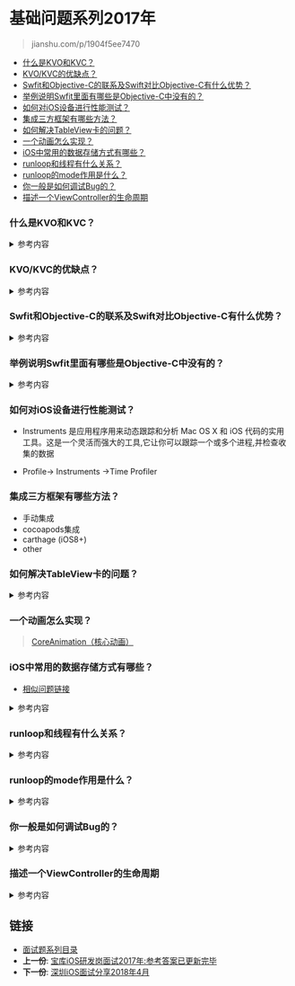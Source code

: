# 基础问题系列2017年

> jianshu.com/p/1904f5ee7470

  -   [什么是KVO和KVC？](#什么是kvo和kvc)
-   [KVO/KVC的优缺点？](#kvokvc的优缺点)
-   [Swfit和Objective-C的联系及Swift对比Objective-C有什么优势？](#swfit和objective-c的联系及swift对比objective-c有什么优势)
-   [举例说明Swfit里面有哪些是Objective-C中没有的？](#举例说明swfit里面有哪些是objective-c中没有的)
-   [如何对iOS设备进行性能测试？](#如何对ios设备进行性能测试)
-   [集成三方框架有哪些方法？](#集成三方框架有哪些方法)
-   [如何解决TableView卡的问题？](#如何解决tableview卡的问题)
-   [一个动画怎么实现？](#一个动画怎么实现)
-   [iOS中常用的数据存储方式有哪些？](#ios中常用的数据存储方式有哪些)
-   [runloop和线程有什么关系？](#runloop和线程有什么关系)
-   [runloop的mode作用是什么？](#runloop的mode作用是什么)
-   [你一般是如何调试Bug的？](#你一般是如何调试bug的)
-   [描述一个ViewController的生命周期](#描述一个viewcontroller的生命周期)

###  什么是KVO和KVC？  
<details>
<summary> 参考内容 </summary>

- KVC : 键值编码，是Key Value Coding 的简称，cocoa的标准组成部分，是一种可以直接通过字符串的名字(Key)来访问类属性的机制，而不是通过调用Setter方法、Getter方法进行访问
- KVO：（Key Value Observer）键值观察者，是观察者设计模式的一种具体实现

</details>

### KVO/KVC的优缺点？

<details>
<summary> 参考内容 </summary>

#### KVC：

- 优点：没有property的变量（私有）也能通过KVC进行设置，或者简化代码（多级属性）
- 缺点：如果key只写错，编写的时候不会报错，但是运行的时候会报错

#### KVO优点：

* 能够提供一种简单的方法实现两个对象的同步；
* 能够对内部对象的状态改变作出响应，而且不需要改变内部对象的实现；
* 能够提供被观察者属性的最新值和之前的值；
* 使用key Path来观察属性，因此可以观察嵌套对象；
* 完成了对观察对象的抽象，因为不需要额外的代码来允许观察者被观察。

#### KVO缺点：

* KVO只能检测类中的属性，并且属性名都是通过NSString来查找，编译器不会补全（编译时不会出现警告），容易写错；
* 对属性重构，将导致观察代码不可用；
* 复杂的 “if” 语句要求对象正在观察多个值，是因为所有的观察代码通过一个方法来指向；

</details>

### Swfit和Objective-C的联系及Swift对比Objective-C有什么优势？
<details>
<summary> 参考内容 </summary>

- 联系: 
	- Swift与Objective-C共用同一套运行时环境
	- 同一个工程，可以同时使用Swift和Objective-C
	- Objective-C出现过的绝大多数概念，比如引用记数、ARC、属性、协议、接口、初始化、扩展类、命名参数、匿名函数等，在Swift中继续有效（可能只是换了个术语)

- 优势
	- Swift容易阅读，语法和文件结构简易化。
	- Swift更易于维护，文件分离后结构更清晰。
	- Swift更加安全，它是类型安全的语言。
	- Swift代码更少，简洁的语法，可以省去大量冗余代码
	- Swift速度更快，运算性能更高。

</details>

### 举例说明Swfit里面有哪些是Objective-C中没有的？

<details>
<summary> 参考内容 </summary>
	
1).swift独有的范围运算符：a…b 表示 [a,b] 如3…5 就是范围取3，4，5

2).swift独有的元组类型

var point = (x:15,y:20.2)
就是元组名是 point ，里面有两个元素x和y。 有点类似于结构体.

3).函数的默认参数值

func addStudent (name:string,age:Int = 20) –>string{}
设置了默认的年龄为20 所以再调用时只需要写个名字
addStudent("DragonLi")
要注意的是，使用了默认参数值， 系统会自动生成一个外部参数名。
想改名字也就要写外部参数名了 即 addStudent(“zss”,age:18)

4).swift中使用let定义常量,var定义变量

使用常量,更加安全,不能够被修改,在需要对对象进行修改的时候 只能用var修饰.

5).if let 、 guard let 的用法

缩减代码量，安全处理数据逻辑。

</details>

### 如何对iOS设备进行性能测试？
- Instruments 是应用程序用来动态跟踪和分析 Mac OS X 和 iOS 代码的实用工具。这是一个灵活而强大的工具,它让你可以跟踪一个或多个进程,并检查收集的数据

- Profile-> Instruments ->Time Profiler

### 集成三方框架有哪些方法？
- 手动集成
- cocoapods集成
- carthage (iOS8+)
- other

### 如何解决TableView卡的问题？
<details>
<summary> 参考内容 </summary>

* 缓存行高
* 尽量用轻量级的对象，比如用不到事件处理的地方，可以考虑使用 CALayer 取代 UIView
* 不要频繁地调用 UIView 的相关属性，比如 frame、bounds、transform 等属性，尽量减少不必要的修改
* 尽量提前计算好布局，在有需要时一次性调整对应的属性，不要多次修改属性
* Autolayout 会比直接设置 frame 消耗更多的 CPU 资源
* 图片的 size 最好刚好跟 UIImageView 的 size 保持一致
* 控制一下线程的最大并发数量
* 尽量把耗时的操作放到子线程
	* 文本处理（尺寸计算、绘制）
	* 图片处理（解码、绘制）

* 尽量避免短时间内大量图片的显示，尽可能将多张图片合成一张进行显示
* 尽量减少视图数量和层次
* 减少透明的视图（alpha<1），不透明的就设置 opaque 为 YES
* 尽量避免出现离屏渲染

</details>

### 一个动画怎么实现？ 
>  [CoreAnimation（核心动画）](https://github.com/DevDragonLi/Core-AnimationPerformanceOptimization)

### iOS中常用的数据存储方式有哪些？

- [相似问题链接](./01一份"有点难"的iOS面试题MrPeak2016年.md#链接)

<details>
<summary> 参考内容 </summary>

- 综合	
	- 所有的本地持久化数据存储的本质都是写文件，而且只能存到沙盒中。
	- 沙盒机制是苹果的一项安全机制，本质就是系统给每个应用分配了一个文件夹来存储数据，而且每个应用只能访问分配给自己的那个文件夹，其他应用的文件夹是不能访问的。
	- 数据存储的核心都是写文件。主要有四种持久化方式：属性列表，对象序列化，SQLite 数据库, CoreData
	
	- 属性列表：应用于少量数据存储，比如登陆的用户信息，应用程序配置信息等。只有NSString ，NSArray，NSDictory，NSData，可以WriteToFile；存储的依旧是plist文件，plist文件可以存储的7种数据类型：array，dictory，string，bool，data，date，number。

- 详细
	- 对象序列化：最终也是存为属性列表文件，如果程序中，需要存储的时候，直接存储对象比较方便，例如有一个设置类，我们可以把设置类的对象直接存储，就没必要再把里面的每一个属性单独存到文件中。对象序列化是将一个实现了NSCoding协议的对象，通过序列化（NSKeydArchiver）的形式，将对象中的属性抽取出来，转化成二进制流，也就是NSData，NSData可以选择write to file 或者存储到NSUserdefault中。 必须实现的两个方法 encodeWithCoder，initWithCoder。对象序列化的本质就是 对象NSData。

	- SQLite： 适合大量，重复，有规律的数据存储。而且频繁的读取，删除，过滤数据，这种适合使用数据库 (iOS 使用第三方FMDB)

	- CoreData： Sqlite叫做关系型数据库，CoreData 是一中OR-Mapping的思想 ，O代表对象Object，R代表relationship，Mapping代表映射，直译过来就是对象关系映射，其实就是把对象的属性和表中的字段自动映射，简化程序员的负担，以面向对象的方式操作数据库。ORMapping是一种思想，CoreData实现了这种思想，在Java中，hibernate 也是对ORMapping的一种实现，只是利用java实现的。
	- CoreData 本质还是数据库，只不过使用起来更加面向对象，不关注二维的表结构，而是只需要关注对象，纯面向对象的数据操作方式。我们直接使用数据库的时候，如果向数据库中插入数据，一般是把一个对象的属性和数据库中某个表的字段一一对应，然后把对象的属性存储到具体的表字段中.取一条数据的时候，把表中的一行数据取出，同样需要再封装到对象的属性中，这样的方式有点繁琐，不面向对象。CoreData解决的问题就是不需要这个中间的转换过程，看起来是直接把对象存储进去，并且取出来，不关心表的存在，实际内部帮你做好了映射关系。

</details>

### runloop和线程有什么关系？
<details>
<summary> 参考内容 </summary>

-  runloop和线程是一一对应关系
	- key：thread ，value ：loop
- 一般来讲，一个线程一次只能执行一个任务，执行完成后线程就会退出。
- 保持程序的持续运行(ios程序为什么能一直活着不会死)
	- 处理app中的各种事件（比如触摸事件、定时器事件【NSTimer】、selector事件【选择器·performSelector···】）
	- 节省CPU资源，提高程序性能，有事情就做事情，没事情就休息

- 重要性
	- 如果没有Runloop,那么程序一启动就会退出，什么事情都做不了。
	- 如果有了Runloop，那么相当于在内部有一个事件循环，能够保证程序的持续运行
	- main函数中的Runloop a 在UIApplication函数内部就启动了一个Runloop 该函数返回一个int类型的值 b 这个默认启动的Runloop是跟主线程相关联的

</details>

### runloop的mode作用是什么？
<details>
<summary> 参考内容 </summary>

- 实际编码可用为3种(系统占用2种独有)
- example ,定时器,等处理需要采取不同的 mode 

</details>

### 你一般是如何调试Bug的？
<details>
<summary> 参考内容 </summary>

- 在运行过程中，如果出现EXC_BAD_ACCESS 异常，往往提示的信息很少或者没有提示，启用NSZombieEnabled后在控制台能打印出更多的提示信息，便于debug,请注意，僵尸模式下的调试工作只能在模拟器中实现，我们无法在物理设备上完成这一诊断流程.
- 异常断点，一般程序crash时Xcode一般会定位到main函数中，得不到详细的crash信息，打上异常断点后就极大可能定位到程序的crash处，利于debug。
- 一般来说，在创建工程的时候，应该在Build Settings启用Analyze During 'Build'，这样每次编译时都会自动静态分析。这样的话，写完一小段代码之后，就马上知道是否存在内存泄露或其他bug问题，并且可以修bugs。
- 如果你想在运行的时候查看APP是否存在内存泄露，你可以使用Xcode上instruments工具上的Leaks模块进行内存分析。但是有些内存泄露是很难检查出来，有时只有通过手动覆盖dealloc方法，看它最终有没有调用。
</details>

### 描述一个ViewController的生命周期
<details>
<summary> 参考内容 </summary>

* 当我们调用UIViewControlller的view时，
* 系统首先判断当前的 UIViewControlller是否存在view，如果存在直接返回view，
* 如果不存在的话，会调用loadview方法，
* 然后判断loadview方法是否是自定义方法，
* 如果是自定义方法，就执行自定义方法，
* 如果不是自定义方法，判断当时视图控制器是否有xib、stroyboard。
* 如果有xib、stroyboard 就加载xib、stroyboard。
* 如果没有创建一个空白的view。
* 调用viewDidLoad方法。
* 最后返回view

</details>


## 链接

- [面试题系列目录](../README.md)
- **上一份**: [宝库iOS研发岗面试2017年:参考答案已更新完毕](05iOS宝库iOS开发笔试题2017年.md)
- **下一份**: [深圳iOS面试分享2018年4月](07深圳iOS面试分享2018年4月.md)

